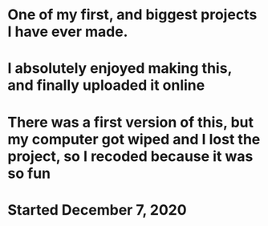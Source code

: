 # One of my first, and biggest projects I have ever made. 
# I absolutely enjoyed making this, and finally uploaded it online
# There was a first version of this, but my computer got wiped and I lost the project, so I recoded because it was so fun
# Started December 7, 2020
